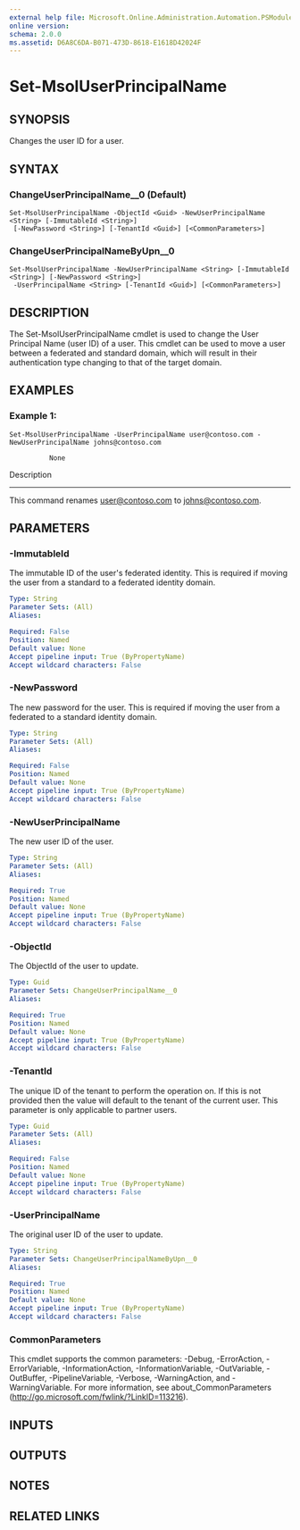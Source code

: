```yaml
---
external help file: Microsoft.Online.Administration.Automation.PSModule.dll-Help.xml
online version: 
schema: 2.0.0
ms.assetid: D6A8C6DA-B071-473D-8618-E1618D42024F
---
```


# Set-MsolUserPrincipalName

## SYNOPSIS
Changes the user ID for a user.

## SYNTAX

### ChangeUserPrincipalName__0 (Default)
```
Set-MsolUserPrincipalName -ObjectId <Guid> -NewUserPrincipalName <String> [-ImmutableId <String>]
 [-NewPassword <String>] [-TenantId <Guid>] [<CommonParameters>]
```

### ChangeUserPrincipalNameByUpn__0
```
Set-MsolUserPrincipalName -NewUserPrincipalName <String> [-ImmutableId <String>] [-NewPassword <String>]
 -UserPrincipalName <String> [-TenantId <Guid>] [<CommonParameters>]
```

## DESCRIPTION
The Set-MsolUserPrincipalName cmdlet is used to change the User Principal Name (user ID) of a user.
This cmdlet can be used to move a user between a federated and standard domain, which will result in their authentication type changing to that of the target domain.

## EXAMPLES

### Example 1: 
```
Set-MsolUserPrincipalName -UserPrincipalName user@contoso.com -NewUserPrincipalName johns@contoso.com

          None
```

Description

-----------

This command renames user@contoso.com to johns@contoso.com.

## PARAMETERS

### -ImmutableId
The immutable ID of the user's federated identity.
This is required if moving the user from a standard to a federated identity domain.

```yaml
Type: String
Parameter Sets: (All)
Aliases: 

Required: False
Position: Named
Default value: None
Accept pipeline input: True (ByPropertyName)
Accept wildcard characters: False
```

### -NewPassword
The new password for the user.
This is required if moving the user from a federated to a standard identity domain.

```yaml
Type: String
Parameter Sets: (All)
Aliases: 

Required: False
Position: Named
Default value: None
Accept pipeline input: True (ByPropertyName)
Accept wildcard characters: False
```

### -NewUserPrincipalName
The new user ID of the user.

```yaml
Type: String
Parameter Sets: (All)
Aliases: 

Required: True
Position: Named
Default value: None
Accept pipeline input: True (ByPropertyName)
Accept wildcard characters: False
```

### -ObjectId
The ObjectId of the user to update.

```yaml
Type: Guid
Parameter Sets: ChangeUserPrincipalName__0
Aliases: 

Required: True
Position: Named
Default value: None
Accept pipeline input: True (ByPropertyName)
Accept wildcard characters: False
```

### -TenantId
The unique ID of the tenant to perform the operation on.
If this is not provided then the value will default to the tenant of the current user.
This parameter is only applicable to partner users.

```yaml
Type: Guid
Parameter Sets: (All)
Aliases: 

Required: False
Position: Named
Default value: None
Accept pipeline input: True (ByPropertyName)
Accept wildcard characters: False
```

### -UserPrincipalName
The original user ID of the user to update.

```yaml
Type: String
Parameter Sets: ChangeUserPrincipalNameByUpn__0
Aliases: 

Required: True
Position: Named
Default value: None
Accept pipeline input: True (ByPropertyName)
Accept wildcard characters: False
```

### CommonParameters
This cmdlet supports the common parameters: -Debug, -ErrorAction, -ErrorVariable, -InformationAction, -InformationVariable, -OutVariable, -OutBuffer, -PipelineVariable, -Verbose, -WarningAction, and -WarningVariable. For more information, see about_CommonParameters (http://go.microsoft.com/fwlink/?LinkID=113216).

## INPUTS

## OUTPUTS

## NOTES

## RELATED LINKS


